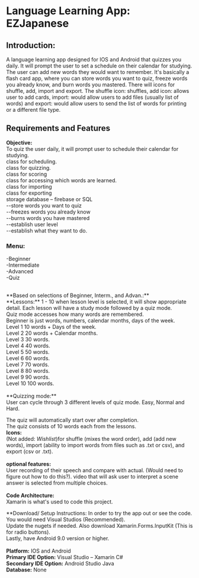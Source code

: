 # Language Learning App: EZJapanese


## Introduction: 
A language learning app designed for IOS and Android that quizzes you daily. It will prompt the user to set a schedule on their calendar for studying. The user can add new words they would want to remember. It's basically a flash card app, where you can store words you want to quiz, freeze words you already know, and burn words you mastered. There will icons for shuffle, add, import and export. The shuffle icon: shuffles, add icon: allows user to add cards, import: would allow users to add files (usually list of words) and export: would allow users to send the list of words for printing or a different file type.

## Requirements and Features 
**Objective:** <br/> To quiz the user daily, it will prompt user to schedule their calendar for studying. <br/>
class for scheduling. <br/>
class for quizzing. <br/>
class for scoring <br/>
class for accessing which words are learned. <br/> 
class for importing <br/>
class for exporting <br/>
storage database – firebase or SQL <br/> 
--store words you want to quiz <br/>
--freezes words you already know <br/>
--burns words you have mastered <br/>
--establish user level <br/>
--establish what they want to do. <br/>

### Menu:
-Beginner <br/>
-Intermediate <br/>
-Advanced <br/>
-Quiz <br/>

<br/>
**Based on selections of Beginner, Interm., and Advan.:** <br/>
**Lessons:** 1 - 10 when lesson level is selected, it will show appropriate detail.
Each lesson will have a study mode followed by a quiz mode.<br/>
Quiz mode accesses how many words are remembered. <br/>
Beginner is just words, numbers, calendar months, days of the week. <br/> 
Level 1 10 words + Days of the week. <br/>
Level 2 20 words + Calendar months. <br/>
Level 3 30 words. <br/>
Level 4 40 words. <br/>
Level 5 50 words. <br/>
Level 6 60 words. <br/>
Level 7 70 words. <br/>
Level 8 80 words. <br/>
Level 9 90 words. <br/>
Level 10 100 words. <br/>
<br/>
**Quizzing mode:** <br/>
User can cycle through 3 different levels of quiz mode. Easy, Normal and Hard. 

The quiz will automatically start over after completion. <br/>
The quiz consists of 10 words each from the lessons. <br/>
**Icons:** <br/>
(Not added: *Wishlist*)for shuffle (mixes the word order), add (add new words), import (ability to import words from files such as .txt or csv), and export (csv or .txt).
<br/>
<br/>
**optional features:** <br/>
User recording of their speech and compare with actual. (Would need to figure out how to do this?). 
video that will ask user to interpret a scene
answer is selected from multiple choices. <br/>
<br/>
**Code Architecture:** <br/> 
Xamarin is what's used to code this project. 

**Download/ Setup Instructions: 
In order to try the app out or see the code. You would need Visual Studios (Recommended). 
<br/>
Update the nugets if needed. Also download Xamarin.Forms.InputKit (This is for radio buttons). 
<br/> 
Lastly, have Android 9.0 version or higher. 
<br/>
<br/>
**Platform:** IOS and Android <br/>
**Primary IDE Option:** Visual Studio – Xamarin C# <br/> 
**Secondary IDE Option:** Android Studio Java <br/>
**Database:** None 

